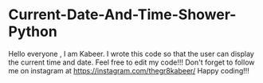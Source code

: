 # Current-Date-And-Time-Shower-Python
Hello everyone , I am Kabeer. I wrote this code so that the user can display the current time and date. Feel free to edit my code!!!
 Don't forget to follow me on instagram at https://instagram.com/thegr8kabeer/
  Happy coding!!!

